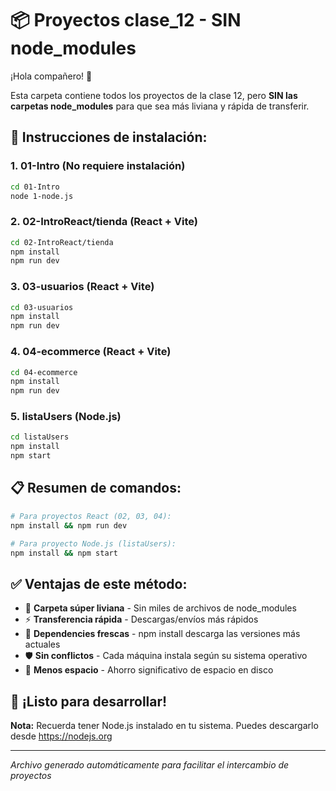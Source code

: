 # 📦 Proyectos clase_12 - SIN node_modules

¡Hola compañero! 👋 

Esta carpeta contiene todos los proyectos de la clase 12, pero **SIN las carpetas node_modules** para que sea más liviana y rápida de transferir.

## 🚀 Instrucciones de instalación:

### 1. **01-Intro** (No requiere instalación)
```bash
cd 01-Intro
node 1-node.js
```

### 2. **02-IntroReact/tienda** (React + Vite)
```bash
cd 02-IntroReact/tienda
npm install
npm run dev
```

### 3. **03-usuarios** (React + Vite)
```bash
cd 03-usuarios
npm install
npm run dev
```

### 4. **04-ecommerce** (React + Vite)
```bash
cd 04-ecommerce  
npm install
npm run dev
```

### 5. **listaUsers** (Node.js)
```bash
cd listaUsers
npm install  
npm start
```

## 📋 Resumen de comandos:
```bash
# Para proyectos React (02, 03, 04):
npm install && npm run dev

# Para proyecto Node.js (listaUsers):
npm install && npm start
```

## ✅ Ventajas de este método:
- 🎯 **Carpeta súper liviana** - Sin miles de archivos de node_modules
- ⚡ **Transferencia rápida** - Descargas/envíos más rápidos  
- 🔄 **Dependencies frescas** - npm install descarga las versiones más actuales
- 🛡️ **Sin conflictos** - Cada máquina instala según su sistema operativo
- 💾 **Menos espacio** - Ahorro significativo de espacio en disco

## 🎉 ¡Listo para desarrollar!

**Nota:** Recuerda tener Node.js instalado en tu sistema. Puedes descargarlo desde https://nodejs.org

---
*Archivo generado automáticamente para facilitar el intercambio de proyectos*
